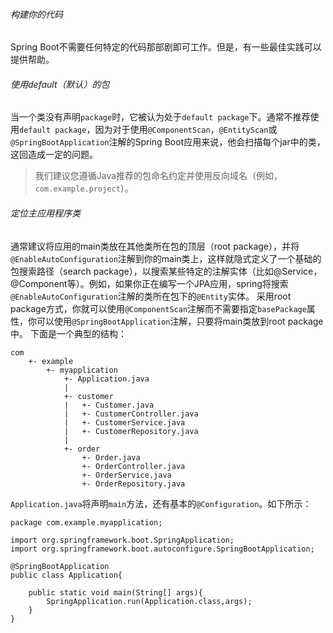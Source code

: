 ###### 构建你的代码
Spring Boot不需要任何特定的代码那部剧即可工作。但是，有一些最佳实践可以提供帮助。
###### 使用default（默认）的包
当一个类没有声明`package`时，它被认为处于`default package`下。通常不推荐使用`default package`，因为对于使用`@ComponentScan`，`@EntityScan`或`@SpringBootApplication`注解的Spring Boot应用来说，他会扫描每个jar中的类，这回造成一定的问题。
> 我们建议您遵循Java推荐的包命名约定并使用反向域名（例如，`com.example.project`）。

###### 定位主应用程序类
通常建议将应用的main类放在其他类所在包的顶层（root package），并将`@EnableAutoConfiguration`注解到你的main类上，这样就隐式定义了一个基础的包搜索路径（search package），以搜索某些特定的注解实体（比如@Service，@Component等）。例如，如果你正在编写一个JPA应用，spring将搜索`@EnableAutoConfiguration`注解的类所在包下的`@Entity`实体。
采用root package方式，你就可以使用`@ComponentScan`注解而不需要指定`basePackage`属性，你可以使用`@SpringBootApplication`注解，只要将main类放到root package中。
下面是一个典型的结构：
```
com
    +- example
        +- myapplication
            +- Application.java
            |
            +- customer
            |   +- Customer.java
            |   +- CustomerController.java
            |   +- CustomerService.java
            |   +- CustomerRepository.java
            |
            +- order
                +- Order.java
                +- OrderController.java
                +- OrderService.java
                +- OrderRepository.java
```
`Application.java`将声明`main`方法，还有基本的`@Configuration`。如下所示：
```
package com.example.myapplication;

import org.springframework.boot.SpringApplication;
import org.springframework.boot.autoconfigure.SpringBootApplication;

@SpringBootApplication
public class Application{
    
    public static void main(String[] args){
        SpringApplication.run(Application.class,args);
    }
}
```